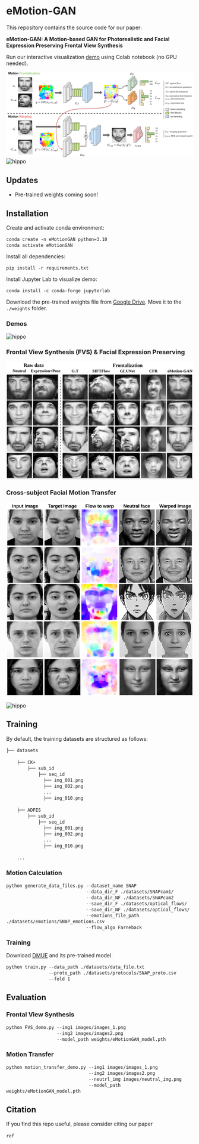 # eMotion-GAN
This repository contains the source code for our paper:

**eMotion-GAN: A Motion-based GAN for Photorealistic and Facial Expression Preserving Frontal View Synthesis**

Run our interactive visualization [demo](https://colab.research.google.com/drive/1KTyN7DJnI5P_1HMoEiSBmw-IWWkCR5Jc?usp=sharing) using Colab notebook (no GPU needed).

![hippo](images/our_new_approach.png)
![hippo](images/anim.gif)

## **Updates**
- Pre-trained weights coming soon!

## **Installation**
Create and activate conda environment:
```
conda create -n eMotionGAN python=3.10
conda activate eMotionGAN
```

Install all dependencies:
```
pip install -r requirements.txt
```

Install Jupyter Lab to visualize demo:
```
conda install -c conda-forge jupyterlab
```

Download the pre-trained weights file from [Google Drive](https://drive.google.com/file/d/1jnEIj0XQ5YA23HDItuF0gXMO-0UWTFK8/view?usp=drive_link). Move it to the `./weights` folder.

### Demos
![hippo](anim.gif)

### Frontal View Synthesis (FVS) & Facial Expression Preserving 
![hippo](images/resu_compar.png)

### Cross-subject Facial Motion Transfer
![hippo](images/motion_transfer.png)

![hippo](images/anim_MT.gif)


## Training

By default, the training datasets are structured as follows:
```
├── datasets

    ├── CK+
        ├── sub_id
            ├── seq_id
              ├── img_001.png
              ├── img_002.png
              ...
              ├── img_010.png
              
    ├── ADFES
        ├── sub_id
            ├── seq_id
              ├── img_001.png
              ├── img_002.png
              ...
              ├── img_010.png
              
    ...
```
    
### Motion Calculation

```
python generate_data_files.py --dataset_name SNAP
                              --data_dir_F ./datasets/SNAPcam1/ 
                              --data_dir_NF ./datasets/SNAPcam2 
                              --save_dir_F ./datasets/optical_flows/ 
                              --save_dir_NF ./datasets/optical_flows/ 
                              --emotions_file_path ./datasets/emotions/SNAP_emotions.csv 
                              --flow_algo Farneback
```

### Training

Download [DMUE](https://github.com/JDAI-CV/FaceX-Zoo/tree/main/addition_module/DMUE) and its pre-trained model.

```
python train.py --data_path ./datasets/data_file.txt 
                --proto_path ./datasets/protocols/SNAP_proto.csv 
                --fold 1
```

## Evaluation

### Frontal View Synthesis
```
python FVS_demo.py --img1 images/images_1.png 
                   --img2 images/images2.png
                   --model_path weights/eMotionGAN_model.pth
```

### Motion Transfer
```
python motion_transfer_demo.py --img1 images/images_1.png 
                               --img2 images/images2.png 
                               --neutrl_img images/neutral_img.png
                               --model_path weights/eMotionGAN_model.pth
```


## Citation
If you find this repo useful, please consider citing our paper

```ref```


